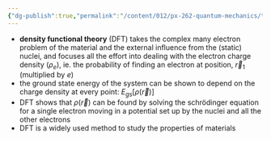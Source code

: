 ```yaml
---
{"dg-publish":true,"permalink":"/content/012/px-262-quantum-mechanics/term-2/j-atoms-and-molecules/px-262-j5-density-functional-theory/","noteIcon":"1","created":"2025-02-03T11:44:37.444+00:00","updated":"2025-02-03T11:51:22.870+00:00"}
---
```


- **density functional theory** (DFT) takes the complex many electron problem of the material and the external influence from the (static) nuclei, and focuses all the effort into dealing with the electron charge density ($\rho_e$), ie. the probability of finding an electron at position, $\vec r_1$ (multiplied by $e$)
- the ground state energy of the system can be shown to depend on the charge density at every point: $E_{gs}[\rho(\vec r)]$
- DFT shows that $\rho(\vec r)$ can be found by solving the schrödinger equation for a single electron moving in a potential set up by the nuclei and all the other electrons
- DFT is a widely used method to study the properties of materials